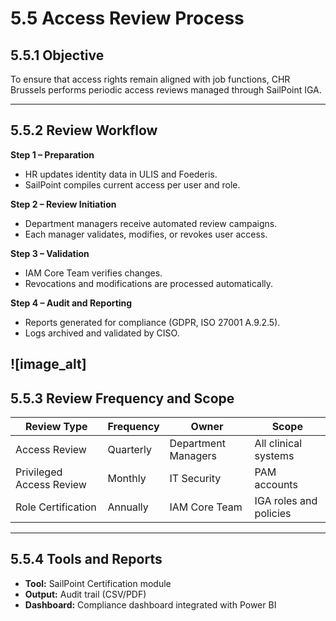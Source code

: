 # 5.5 Access Review Process

## 5.5.1 Objective
To ensure that access rights remain aligned with job functions, CHR Brussels performs periodic access reviews managed through SailPoint IGA.

---

## 5.5.2 Review Workflow

**Step 1 – Preparation**  
- HR updates identity data in ULIS and Foederis.  
- SailPoint compiles current access per user and role.  

**Step 2 – Review Initiation**  
- Department managers receive automated review campaigns.  
- Each manager validates, modifies, or revokes user access.  

**Step 3 – Validation**  
- IAM Core Team verifies changes.  
- Revocations and modifications are processed automatically.  

**Step 4 – Audit and Reporting**  
- Reports generated for compliance (GDPR, ISO 27001 A.9.2.5).  
- Logs archived and validated by CISO.


![image_alt]
---

## 5.5.3 Review Frequency and Scope

| **Review Type** | **Frequency** | **Owner** | **Scope** |
|------------------|---------------|------------|------------|
| Access Review | Quarterly | Department Managers | All clinical systems |
| Privileged Access Review | Monthly | IT Security | PAM accounts |
| Role Certification | Annually | IAM Core Team | IGA roles and policies |

---

## 5.5.4 Tools and Reports
- **Tool:** SailPoint Certification module  
- **Output:** Audit trail (CSV/PDF)  
- **Dashboard:** Compliance dashboard integrated with Power BI

